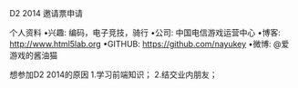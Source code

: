 
D2 2014 邀请票申请


个人资料
•兴趣: 编码，电子竞技，骑行
•公司: 中国电信游戏运营中心
•博客: http://www.html5lab.org
•GITHUB: https://github.com/nayukey
•微博: @爱游戏的酱油猫


想参加D2 2014的原因
1.学习前端知识；
2.结交业内朋友；

